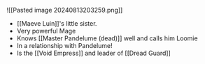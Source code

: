 ![[Pasted image 20240813203259.png]]
* [[Maeve Luin]]'s little sister.
* Very powerful Mage
* Knows [[Master Pandelume (dead)]] well and calls him Loomie
* In a relationship with Pandelume!
* Is the [[Void Empress]] and leader of [[Dread Guard]]
